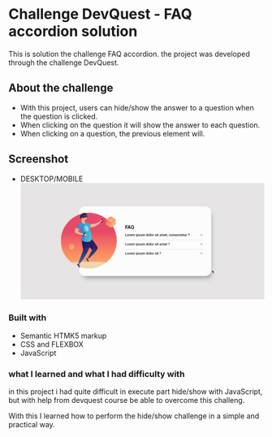 # Challenge DevQuest - FAQ accordion solution

This is solution the challenge FAQ accordion.
the project was developed through the challenge DevQuest.

## About the challenge 

- With this project, users can hide/show the answer to a question when the question is clicked.
- When clicking on the question it will show the answer to each question.
- When clicking on a question, the previous element will.

## Screenshot
 - DESKTOP/MOBILE
 ![](./src/assets/img/prints-gif/active-project-faqs.gif)

### Built with

- Semantic HTMK5 markup
- CSS and FLEXBOX
- JavaScript

### what I learned and what I had difficulty with

in this project i had quite difficult in execute part hide/show with JavaScript, but with help from devquest course
be able to overcome this challeng.

With this I learned how to perform the hide/show challenge in a simple and practical way.

